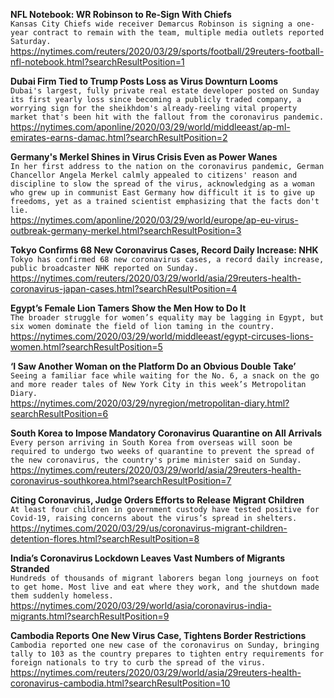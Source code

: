 **NFL Notebook: WR Robinson to Re-Sign With Chiefs**\
`Kansas City Chiefs wide receiver Demarcus Robinson is signing a one-year contract to remain with the team, multiple media outlets reported Saturday.`\
https://nytimes.com/reuters/2020/03/29/sports/football/29reuters-football-nfl-notebook.html?searchResultPosition=1

**Dubai Firm Tied to Trump Posts Loss as Virus Downturn Looms**\
`Dubai's largest, fully private real estate developer posted on Sunday its first yearly loss since becoming a publicly traded company, a worrying sign for the sheikhdom's already-reeling vital property market that's been hit with the fallout from the coronavirus pandemic.`\
https://nytimes.com/aponline/2020/03/29/world/middleeast/ap-ml-emirates-earns-damac.html?searchResultPosition=2

**Germany's Merkel Shines in Virus Crisis Even as Power Wanes**\
`In her first address to the nation on the coronavirus pandemic, German Chancellor Angela Merkel calmly appealed to citizens' reason and discipline to slow the spread of the virus, acknowledging as a woman who grew up in communist East Germany how difficult it is to give up freedoms, yet as a trained scientist emphasizing that the facts don't lie.`\
https://nytimes.com/aponline/2020/03/29/world/europe/ap-eu-virus-outbreak-germany-merkel.html?searchResultPosition=3

**Tokyo Confirms 68 New Coronavirus Cases, Record Daily Increase: NHK**\
`Tokyo has confirmed 68 new coronavirus cases, a record daily increase, public broadcaster NHK reported on Sunday.`\
https://nytimes.com/reuters/2020/03/29/world/asia/29reuters-health-coronavirus-japan-cases.html?searchResultPosition=4

**Egypt’s Female Lion Tamers Show the Men How to Do It**\
`The broader struggle for women’s equality may be lagging in Egypt, but six women dominate the field of lion taming in the country.`\
https://nytimes.com/2020/03/29/world/middleeast/egypt-circuses-lions-women.html?searchResultPosition=5

**‘I Saw Another Woman on the Platform Do an Obvious Double Take’**\
`Seeing a familiar face while waiting for the No. 6, a snack on the go and more reader tales of New York City in this week’s Metropolitan Diary.`\
https://nytimes.com/2020/03/29/nyregion/metropolitan-diary.html?searchResultPosition=6

**South Korea to Impose Mandatory Coronavirus Quarantine on All Arrivals**\
`Every person arriving in South Korea from overseas will soon be required to undergo two weeks of quarantine to prevent the spread of the new coronavirus, the country's prime minister said on Sunday.`\
https://nytimes.com/reuters/2020/03/29/world/asia/29reuters-health-coronavirus-southkorea.html?searchResultPosition=7

**Citing Coronavirus, Judge Orders Efforts to Release Migrant Children**\
`At least four children in government custody have tested positive for Covid-19, raising concerns about the virus’s spread in shelters.`\
https://nytimes.com/2020/03/29/us/coronavirus-migrant-children-detention-flores.html?searchResultPosition=8

**India’s Coronavirus Lockdown Leaves Vast Numbers of Migrants Stranded**\
`Hundreds of thousands of migrant laborers began long journeys on foot to get home. Most live and eat where they work, and the shutdown made them suddenly homeless.`\
https://nytimes.com/2020/03/29/world/asia/coronavirus-india-migrants.html?searchResultPosition=9

**Cambodia Reports One New Virus Case, Tightens Border Restrictions**\
`Cambodia reported one new case of the coronavirus on Sunday, bringing tally to 103 as the country prepares to tighten entry requirements for foreign nationals to try to curb the spread of the virus.`\
https://nytimes.com/reuters/2020/03/29/world/asia/29reuters-health-coronavirus-cambodia.html?searchResultPosition=10

